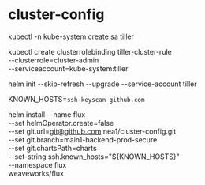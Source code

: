 # cluster-config


kubectl -n kube-system create sa tiller

kubectl create clusterrolebinding tiller-cluster-rule \
    --clusterrole=cluster-admin \
    --serviceaccount=kube-system:tiller
    
helm init --skip-refresh --upgrade --service-account tiller
    

KNOWN_HOSTS=`ssh-keyscan github.com`




helm install --name flux \
--set helmOperator.create=false \
--set git.url=git@github.com:nea1/cluster-config.git \
--set git.branch=main1-backend-prod-secure \
--set git.chartsPath=charts \
--set-string ssh.known_hosts="${KNOWN_HOSTS}" \
--namespace flux \
weaveworks/flux